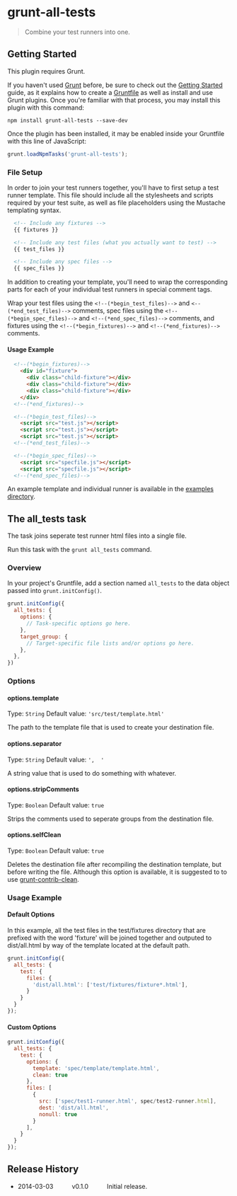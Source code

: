 # grunt-all-tests

> Combine your test runners into one.

## Getting Started
This plugin requires Grunt.

If you haven't used [Grunt](http://gruntjs.com/) before, be sure to check out the [Getting Started](http://gruntjs.com/getting-started) guide, as it explains how to create a [Gruntfile](http://gruntjs.com/sample-gruntfile) as well as install and use Grunt plugins. Once you're familiar with that process, you may install this plugin with this command:

```shell
npm install grunt-all-tests --save-dev
```

Once the plugin has been installed, it may be enabled inside your Gruntfile with this line of JavaScript:

```js
grunt.loadNpmTasks('grunt-all-tests');
```

### File Setup
In order to join your test runners together, you'll have to first setup a test runner template. This file should include all the stylesheets and scripts required by your test suite, as well as file placeholders using the Mustache templating syntax.

```html
  <!-- Include any fixtures -->
  {{ fixtures }}

  <!-- Include any test files (what you actually want to test) -->
  {{ test_files }}

  <!-- Include any spec files -->
  {{ spec_files }}
```

In addition to creating your template, you'll need to wrap the corresponding parts for each of your individual test runners in special comment tags.

Wrap your test files using the `<!--(*begin_test_files)-->` and `<--(*end_test_files)-->` comments, spec files using the `<!--(*begin_spec_files)-->` and `<!--(*end_spec_files)-->` comments, and fixtures using the `<!--(*begin_fixtures)-->` and `<!--(*end_fixtures)-->` comments.

#### Usage Example
```html
  <!--(*begin_fixtures)-->
    <div id="fixture">
      <div class="child-fixture"></div>
      <div class="child-fixture"></div>
      <div class="child-fixture"></div>
    </div>
  <!--(*end_fixtures)-->

  <!--(*begin_test_files)-->
    <script src="test.js"></script>
    <script src="test.js"></script>
    <script src="test.js"></script>
  <!--(*end_test_files)-->

  <!--(*begin_spec_files)-->
    <script src="specfile.js"></script>
    <script src="specfile.js"></script>
  <!--(*end_spec_files)-->
```

An example template and individual runner is available in the [examples directory](https://github.com/colindresj/grunt-all-tests/tree/master/examples).

## The all_tests task
The task joins seperate test runner html files into a single file.

Run this task with the `grunt all_tests` command.

### Overview
In your project's Gruntfile, add a section named `all_tests` to the data object passed into `grunt.initConfig()`.

```js
grunt.initConfig({
  all_tests: {
    options: {
      // Task-specific options go here.
    },
    target_group: {
      // Target-specific file lists and/or options go here.
    },
  },
})
```

### Options

#### options.template
Type: `String`
Default value: `'src/test/template.html'`

The path to the template file that is used to create your destination file.

#### options.separator
Type: `String`
Default value: `',  '`

A string value that is used to do something with whatever.

#### options.stripComments
Type: `Boolean`
Default value: `true`

Strips the comments used to seperate groups from the destination file.

#### options.selfClean
Type: `Boolean`
Default value: `true`

Deletes the destination file after recompiling the destination template, but before writing the file. Although this option is available, it is suggested to to use [grunt-contrib-clean](https://github.com/gruntjs/grunt-contrib-clean).

### Usage Example

#### Default Options
In this example, all the test files in the test/fixtures directory that are prefixed with the word 'fixture' will be joined together and outputed to dist/all.html by way of the template located at the default path.

```js
grunt.initConfig({
  all_tests: {
    test: {
      files: {
        'dist/all.html': ['test/fixtures/fixture*.html'],
      }
    }
  }
});
```

#### Custom Options

```js
grunt.initConfig({
  all_tests: {
    test: {
      options: {
        template: 'spec/template/template.html',
        clean: true
      },
      files: [
        {
          src: ['spec/test1-runner.html', spec/test2-runner.html],
          dest: 'dist/all.html',
          nonull: true
        }
      ],
    }
  }
});
```

## Release History
* 2014-03-03   v0.1.0   Initial release.
